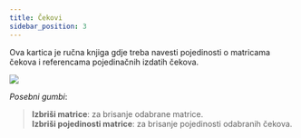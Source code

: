 ```yaml
---
title: Čekovi
sidebar_position: 3
---
```


Ova kartica je ručna knjiga gdje treba navesti pojedinosti o matricama čekova i referencama pojedinačnih izdatih čekova.

![](/img/it-it/erp-home/registers/contacts/create-new-contact/accounting-data/bank-registry/cheques/image01.png)

*Posebni gumbi*:
> **Izbriši matrice**: za brisanje odabrane matrice.  
> **Izbriši pojedinosti matrice**: za brisanje pojedinosti odabranih čekova. 
